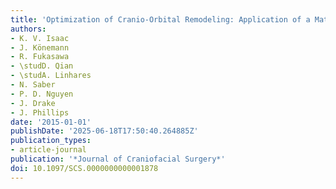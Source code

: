```yaml
---
title: 'Optimization of Cranio-Orbital Remodeling: Application of a Mathematical Model'
authors:
- K. V. Isaac
- J. Könemann
- R. Fukasawa
- \studD. Qian
- \studA. Linhares
- N. Saber
- P. D. Nguyen
- J. Drake
- J. Phillips
date: '2015-01-01'
publishDate: '2025-06-18T17:50:40.264885Z'
publication_types:
- article-journal
publication: '*Journal of Craniofacial Surgery*'
doi: 10.1097/SCS.0000000000001878
---
```


